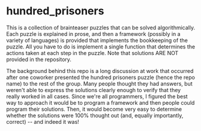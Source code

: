 hundred_prisoners
=================

This is a collection of brainteaser puzzles that can be solved algorithmically. Each puzzle
is explained in prose, and then a framework (possibly in a variety of languages) is
provided that implements the bookkeeping of the puzzle. All you have to do is implement a
single function that determines the actions taken at each step in the puzzle. Note that
solutions ARE NOT provided in the repository.

The background behind this repo is a long discussion at work that occurred after one coworker
presented the hundred prisoners puzzle (hence the repo name) to the rest of the group. Many
people thought they had answers, but weren't able to express the solutions clearly enough
to verify that they really worked in all cases. Since we're all programmers, I figured the
best way to approach it would be to program a framework and then people could program their
solutions. Then, it would become very easy to determine whether the solutions were 100%
thought out (and, equally importantly, correct) -- and indeed it was!
